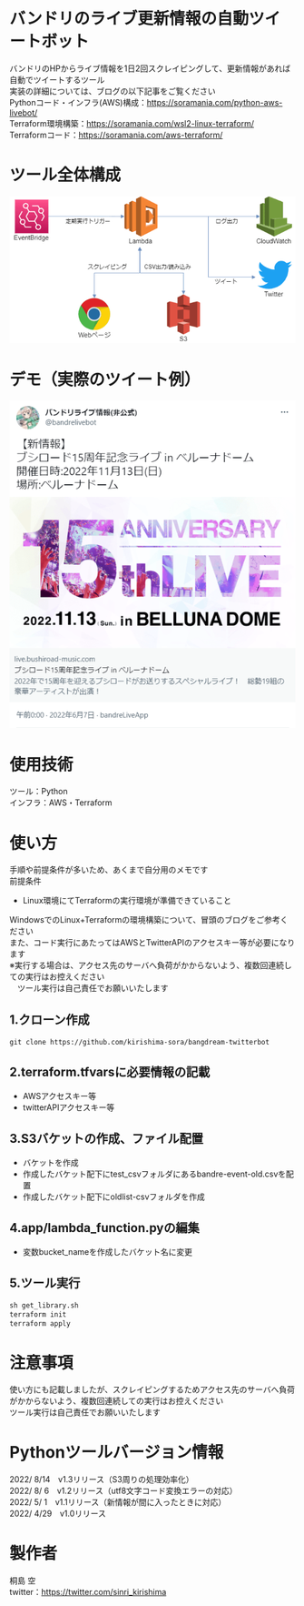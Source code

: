 # バンドリのライブ更新情報の自動ツイートボット
バンドリのHPからライブ情報を1日2回スクレイピングして、更新情報があれば自動でツイートするツール  
実装の詳細については、ブログの以下記事をご覧ください  
Pythonコード・インフラ(AWS)構成：https://soramania.com/python-aws-livebot/  
Terraform環境構築：https://soramania.com/wsl2-linux-terraform/  
Terraformコード：https://soramania.com/aws-terraform/ 

# ツール全体構成
![Alt text](/overall_structure.png)

# デモ（実際のツイート例）
![Alt text](/demo.png)

# 使用技術
ツール：Python  
インフラ：AWS・Terraform

# 使い方
手順や前提条件が多いため、あくまで自分用のメモです  
前提条件
* Linux環境にてTerraformの実行環境が準備できていること

WindowsでのLinux+Terraformの環境構築について、冒頭のブログをご参考ください  
また、コード実行にあたってはAWSとTwitterAPIのアクセスキー等が必要になります  
※実行する場合は、アクセス先のサーバへ負荷がかからないよう、複数回連続しての実行はお控えください  
　ツール実行は自己責任でお願いいたします  

## 1.クローン作成
```
git clone https://github.com/kirishima-sora/bangdream-twitterbot
```

## 2.terraform.tfvarsに必要情報の記載  
* AWSアクセスキー等  
* twitterAPIアクセスキー等

## 3.S3バケットの作成、ファイル配置  
* バケットを作成  
* 作成したバケット配下にtest_csvフォルダにあるbandre-event-old.csvを配置  
* 作成したバケット配下にoldlist-csvフォルダを作成

## 4.app/lambda_function.pyの編集  
* 変数bucket_nameを作成したバケット名に変更

## 5.ツール実行
```
sh get_library.sh
terraform init
terraform apply
```

# 注意事項
使い方にも記載しましたが、スクレイピングするためアクセス先のサーバへ負荷がかからないよう、複数回連続しての実行はお控えください  
ツール実行は自己責任でお願いいたします  

# Pythonツールバージョン情報
2022/ 8/14&emsp;v1.3リリース（S3周りの処理効率化）  
2022/ 8/ 6&emsp;v1.2リリース（utf8文字コード変換エラーの対応）  
2022/ 5/ 1&emsp;v1.1リリース（新情報が間に入ったときに対応）  
2022/ 4/29&emsp;v1.0リリース  

# 製作者
桐島 空  
twitter：https://twitter.com/sinri_kirishima

